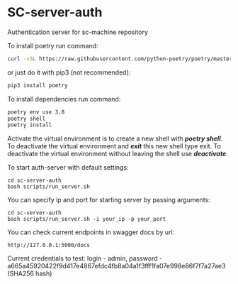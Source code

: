 # SC-server-auth
Authentication server for sc-machine repository

To install poetry run command:
```sh
curl -sSL https://raw.githubusercontent.com/python-poetry/poetry/master/get-poetry.py | python3 - 
```
or just do it with pip3 (not recommended):
```sh
pip3 install poetry
```

To install dependencies run command:
```sh
poetry env use 3.8
poetry shell
poetry install
```

Activate the virtual environment is to create a new shell with **_poetry shell_**. 
To deactivate the virtual environment and **_exit_** this new shell type exit. 
To deactivate the virtual environment without leaving the shell use **_deactivate_**.

To start auth-server with default settings:
```
cd sc-server-auth
bash scripts/run_server.sh
```

You can specify ip and port for starting server by passing arguments:
```
cd sc-server-auth
bash scripts/run_server.sh -i your_ip -p your_port
```

You can check current endpoints in swagger docs by url:
```
http://127.0.0.1:5000/docs
```

Current credentials to test: 
login - admin, password - a665a45920422f9d417e4867efdc4fb8a04a1f3fff1fa07e998e86f7f7a27ae3 (SHA256 hash)

